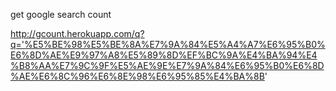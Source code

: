 get google search count

http://gcount.herokuapp.com/q?q='%E5%BE%98%E5%BE%8A%E7%9A%84%E5%A4%A7%E6%95%B0%E6%8D%AE%E9%97%A8%E5%89%8D%EF%BC%9A%E4%BA%94%E4%B8%AA%E7%9C%9F%E5%AE%9E%E7%9A%84%E6%95%B0%E6%8D%AE%E6%8C%96%E6%8E%98%E6%95%85%E4%BA%8B'


